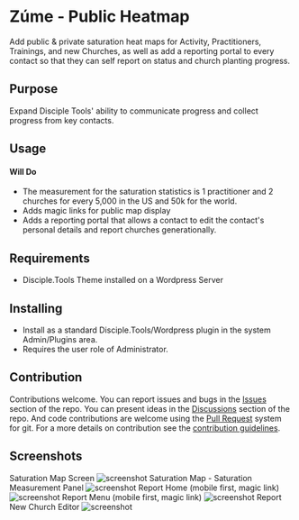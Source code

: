 # Zúme - Public Heatmap

Add public & private saturation heat maps for Activity, Practitioners, Trainings, and new Churches, as well as add a reporting portal to every contact so that they can self report on status and church planting progress.

## Purpose

Expand Disciple Tools' ability to communicate progress and collect progress from key contacts.

## Usage

#### Will Do

- The measurement for the saturation statistics is 1 practitioner and 2 churches for every 5,000 in the US and 50k for the world.
- Adds magic links for public map display
- Adds a reporting portal that allows a contact to edit the contact's personal details and report churches generationally.

## Requirements

- Disciple.Tools Theme installed on a Wordpress Server

## Installing

- Install as a standard Disciple.Tools/Wordpress plugin in the system Admin/Plugins area.
- Requires the user role of Administrator.

## Contribution

Contributions welcome. You can report issues and bugs in the
[Issues](https://github.com/viktorsheep/ekballo-ftt-public-heatmaps/issues) section of the repo. You can present ideas
in the [Discussions](https://github.com/viktorsheep/ekballo-ftt-public-heatmaps/discussions) section of the repo. And
code contributions are welcome using the [Pull Request](https://github.com/viktorsheep/ekballo-ftt-public-heatmaps/pulls)
system for git. For a more details on contribution see the
[contribution guidelines](https://github.com/viktorsheep/ekballo-ftt-public-heatmaps/blob/master/CONTRIBUTING.md).

## Screenshots

Saturation Map Screen
![screenshot](documentation/map-heat.png)
Saturation Map - Saturation Measurement Panel
![screenshot](documentation/map-open-menu.png)
Report Home (mobile first, magic link)
![screenshot](documentation/report-home.png)
Report Menu (mobile first, magic link)
![screenshot](documentation/report-menu.png)
Report New Church Editor
![screenshot](documentation/report-churches.png)
